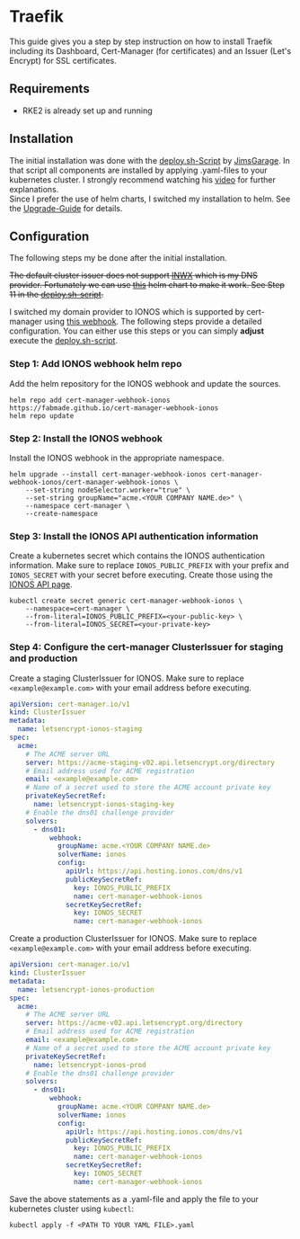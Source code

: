 # Traefik

This guide gives you a step by step instruction on how to install Traefik including its Dashboard, Cert-Manager (for certificates) and an Issuer (Let's Encrypt) for SSL certificates.

## Requirements

* RKE2 is already set up and running

## Installation

The initial installation was done with the [deploy.sh-Script][def] by [JimsGarage][def2]. In that script all components are installed by applying .yaml-files to your kubernetes cluster. I strongly recommend watching his [video][def3] for further explanations.  
Since I prefer the use of helm charts, I switched my installation to helm. See the [Upgrade-Guide](../Upgrade/Readme.md) for details.

## Configuration

The following steps my be done after the initial installation.

~~The default cluster issuer does not support [INWX][def4] which is my DNS provider. Fortunately we can use [this][def5] helm chart to make it work. See Step 11 in the [deploy.sh-script][def].~~

I switched my domain provider to IONOS which is supported by cert-manager using [this webhook][IONOS Webhook]. The following steps provide a detailed configuration. You can either use this steps or you can simply **adjust** execute the [deploy.sh-script][def].

### Step 1: Add IONOS webhook helm repo

Add the helm repository for the IONOS webhook and update the sources.

```shell
helm repo add cert-manager-webhook-ionos https://fabmade.github.io/cert-manager-webhook-ionos
helm repo update
```

### Step 2: Install the IONOS webhook

Install the IONOS webhook in the appropriate namespace.

```shell
helm upgrade --install cert-manager-webhook-ionos cert-manager-webhook-ionos/cert-manager-webhook-ionos \
    --set-string nodeSelector.worker="true" \
    --set-string groupName="acme.<YOUR COMPANY NAME.de>" \
    --namespace cert-manager \
    --create-namespace
```

### Step 3: Install the IONOS API authentication information

Create a kubernetes secret which contains the IONOS authentication information. Make sure to replace `IONOS_PUBLIC_PREFIX` with your prefix and `IONOS_SECRET` with your secret before executing. Create those using the [IONOS API page][IONOS API].

```shell
kubectl create secret generic cert-manager-webhook-ionos \
    --namespace=cert-manager \
    --from-literal=IONOS_PUBLIC_PREFIX=<your-public-key> \
    --from-literal=IONOS_SECRET=<your-private-key>
```

<!-- apiVersion: v1
stringData:
  IONOS_PUBLIC_PREFIX: <your-public-key>
  IONOS_SECRET: <your-private-key>
kind: Secret
metadata:
  name: ionos-secret
  namespace: cert-manager
type: Opaque -->

### Step 4: Configure the cert-manager ClusterIssuer for staging and production

Create a staging ClusterIssuer for IONOS. Make sure to replace `<example@example.com>` with your email address before executing.

```yaml
apiVersion: cert-manager.io/v1
kind: ClusterIssuer
metadata:
  name: letsencrypt-ionos-staging
spec:
  acme:
    # The ACME server URL
    server: https://acme-staging-v02.api.letsencrypt.org/directory
    # Email address used for ACME registration
    email: <example@example.com>
    # Name of a secret used to store the ACME account private key
    privateKeySecretRef:
      name: letsencrypt-ionos-staging-key
    # Enable the dns01 challenge provider
    solvers:
      - dns01:
          webhook:
            groupName: acme.<YOUR COMPANY NAME.de>
            solverName: ionos
            config:
              apiUrl: https://api.hosting.ionos.com/dns/v1
              publicKeySecretRef:
                key: IONOS_PUBLIC_PREFIX
                name: cert-manager-webhook-ionos
              secretKeySecretRef:
                key: IONOS_SECRET
                name: cert-manager-webhook-ionos
```

Create a production ClusterIssuer for IONOS. Make sure to replace `<example@example.com>` with your email address before executing.

```yaml
apiVersion: cert-manager.io/v1
kind: ClusterIssuer
metadata:
  name: letsencrypt-ionos-production
spec:
  acme:
    # The ACME server URL
    server: https://acme-v02.api.letsencrypt.org/directory
    # Email address used for ACME registration
    email: <example@example.com>
    # Name of a secret used to store the ACME account private key
    privateKeySecretRef:
      name: letsencrypt-ionos-prod
    # Enable the dns01 challenge provider
    solvers:
      - dns01:
          webhook:
            groupName: acme.<YOUR COMPANY NAME.de>
            solverName: ionos
            config:
              apiUrl: https://api.hosting.ionos.com/dns/v1
              publicKeySecretRef:
                key: IONOS_PUBLIC_PREFIX
                name: cert-manager-webhook-ionos
              secretKeySecretRef:
                key: IONOS_SECRET
                name: cert-manager-webhook-ionos
```

Save the above statements as a .yaml-file and apply the file to your kubernetes cluster using `kubectl`:

```shell
kubectl apply -f <PATH TO YOUR YAML FILE>.yaml
```



[def]: ./deploy.sh
[def2]: https://github.com/JamesTurland/JimsGarage
[def3]: https://www.youtube.com/watch?v=XH9XgiVM_z4&pp=ygUSamltc2dhcmFnZSB0cmFlZmlr
[def4]: https://www.inwx.de
[def5]: https://gitlab.com/smueller18/cert-manager-webhook-inwx
[IONOS Webhook]: https://github.com/fabmade/cert-manager-webhook-ionos
[IONOS API]: https://developer.hosting.ionos.de/keys
